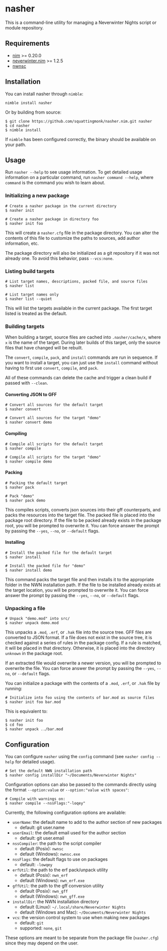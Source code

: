 # nasher
This is a command-line utility for managing a Neverwinter Nights script or
module repository.

## Requirements
- [nim](https://github.com/dom96/choosenim) >= 0.20.0
- [neverwinter.nim](https://github.com/niv/neverwinter.nim) >= 1.2.5
- [nwnsc](https://gitlab.com/glorwinger/nwnsc)

## Installation
You can install nasher through `nimble`:

    nimble install nasher

Or by building from source:

    $ git clone https://github.com/squattingmonk/nasher.nim.git nasher
    $ cd nasher
    $ nimble install

If `nimble` has been configured correctly, the binary should be available on
your path.

## Usage
Run `nasher --help` to see usage information. To get detailed usage information
on a particular command, run `nasher command --help`, where `command` is the
command you wish to learn about.

### Initializing a new package
    # Create a nasher package in the current directory
    $ nasher init

    # Create a nasher package in directory foo
    $ nasher init foo

This will create a `nasher.cfg` file in the package directory. You can alter
the contents of this file to customize the paths to sources, add author
information, etc.

The package directory will also be initialized as a git repository if it was
not already one. To avoid this behavior, pass `--vcs:none`.

### Listing build targets
    # List target names, descriptions, packed file, and source files
    $ nasher list

    # List target names only
    $ nasher list --quiet

This will list the targets available in the current package. The first target
listed is treated as the default.

### Building targets
When building a target, source files are cached into `.nasher/cache/x`, where
`x` is the name of the target. During later builds of this target, only the
source files that have changed will be rebuilt.

The `convert`, `compile`, `pack`, and `install` commands are run in sequence.
If you want to install a target, you can just use the `install` command without
having to first use `convert`, `compile`, and `pack`.

All of these commands can delete the cache and trigger a clean build if passed
with `--clean`.

#### Converting JSON to GFF
    # Convert all sources for the default target
    $ nasher convert

    # Convert all sources for the target "demo"
    $ nasher convert demo

#### Compiling
    # Compile all scripts for the default target
    $ nasher compile

    # Compile all scripts for the target "demo"
    $ nasher compile demo

#### Packing
    # Packing the default target
    $ nasher pack

    # Pack "demo"
    $ nasher pack demo

This compiles scripts, converts json sources into their gff counterparts, and
packs the resources into the target file. The packed file is placed into the
package root directory. If the file to be packed already exists in the package
root, you will be prompted to overwrite it. You can force answer the prompt by
passing the `--yes`, `--no`, or `--default` flags.

#### Installing
    # Install the packed file for the default target
    $ nasher install

    # Install the packed file for "demo"
    $ nasher install demo

This command packs the target file and then installs it to the appropriate
folder in the NWN installation path. If the file to be installed already exists
at the target location, you will be prompted to overwrite it. You can force
answer the prompt by passing the `--yes`, `--no`, or `--default` flags.

### Unpacking a file
    # Unpack "demo.mod" into src/
    $ nasher unpack demo.mod

This unpacks a `.mod`, `.erf`, or `.hak` file into the source tree. GFF files
are converted to JSON format. If a file does not exist in the source tree, it
is checked against a series of rules in the package config. If a rule is
matched, it will be placed in that directory. Otherwise, it is placed into the
directory `unknown` in the package root.

If an extracted file would overwrite a newer version, you will be prompted to
overwrite the file. You can force answer the prompt by passing the `--yes`,
`--no`, or `--default` flags.

You can initialize a package with the contents of a `.mod`, `.erf`, or `.hak`
file by running:

    # Initialize into foo using the contents of bar.mod as source files
    $ nasher init foo bar.mod

This is equivalent to:

    $ nasher init foo
    $ cd foo
    $ nasher unpack ../bar.mod

## Configuration
You can configure `nasher` using the `config` command (see `nasher config
--help` for detailed usage).

    # Set the default NWN installation path
    $ nasher config installDir "~/Documents/Neverwinter Nights"

Configuration options can also be passed to the commands directly using the
format `--option:value` or `--option:"value with spaces"`:

    # Compile with warnings on:
    $ nasher compile --nssFlags:"-loqey"

Currently, the following configuration options are available:
- `userName`: the default name to add to the author section of new packages
    - default: git user.name
- `userEmail`: the default email used for the author section
    - default: git user.email
- `nssCompiler`: the path to the script compiler
    - default (Posix): `nwnsc`
    - default (Windows): `nwnsc.exe`
- `nssFlags`: the default flags to use on packages
    - default: `-lowqey`
- `erfUtil`: the path to the erf pack/unpack utility
    - default (Posix): `nwn_erf`
    - default (Windows): `nwn_erf.exe`
- `gffUtil`: the path to the gff conversion utility
    - default (Posix): `nwn_gff`
    - default (Windows): `nwn_gff.exe`
- `installDir`: the NWN installation directory
    - default (Linux): `~/.local/share/Neverwinter Nights`
    - default (Windows and Mac): `~/Documents/Neverwinter Nights`
- `vcs`: the version control system to use when making new packages
    - default: `git`
    - supported: `none`, `git`

 These options are meant to be separate from the package file (`nasher.cfg`)
 since they may depend on the user.
